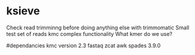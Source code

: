 # ksieve
Check read trimminng before doing anything else with trimmomatic
Small test set of reads
kmc complex functionality
What kmer do we use?


#dependancies
kmc version 2.3
fastaq
zcat
awk
spades 3.9.0